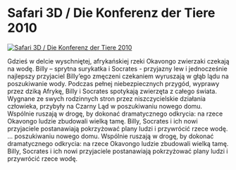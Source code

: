 Safari 3D / Die Konferenz der Tiere 2010 
=============
[![Safari 3D / Die Konferenz der Tiere 2010 ](http://vidos.pl/images/player.gif)](http://vidos.pl/safari-3d-die-konferenz-der-tiere-2010)

 Gdzieś w delcie wyschniętej, afrykańskiej rzeki Okavongo zwierzaki czekają na wodę. Billy – sprytna surykatka i Socrates - przyjazny lew i jednocześnie najlepszy przyjaciel Billy’ego zmęczeni czekaniem wyruszają w głąb lądu na poszukiwanie wody. Podczas pełnej niebezpiecznych przygód, wyprawy przez dziką Afrykę, Billy i Socrates spotykają zwierzęta z całego świata. Wygnane ze swych rodzinnych stron przez niszczycielskie działania człowieka, przybyły na Czarny Ląd w poszukiwaniu nowego domu. Wspólnie ruszają w drogę, by dokonać dramatycznego odkrycia: na rzece Okavongo ludzie zbudowali wielką tamę. Billy, Socrates i ich nowi przyjaciele postanawiają pokrzyżować plany ludzi i przywrócić rzece wodę.   ... poszukiwaniu nowego domu. Wspólnie ruszają w drogę, by dokonać dramatycznego odkrycia: na rzece Okavongo ludzie zbudowali wielką tamę. Billy, Socrates i ich nowi przyjaciele postanawiają pokrzyżować plany ludzi i przywrócić rzece wodę.
